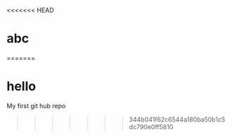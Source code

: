 <<<<<<< HEAD
# abc
=======
# hello
My first git hub repo
>>>>>>> 344b041f62c6544a180ba50b1c5dc790e0ff5810
